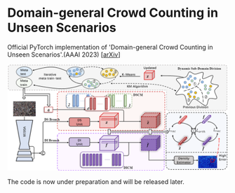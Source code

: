 # Domain-general Crowd Counting in Unseen Scenarios

Official PyTorch implementation of 'Domain-general Crowd Counting in Unseen Scenarios'.(AAAI 2023) [[arXiv](https://arxiv.org/abs/2212.02573)]

![overview](./overview.png)



The code is now under preparation and will be released later.
